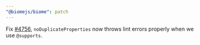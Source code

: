 ```yaml
---
"@biomejs/biome": patch
---
```


Fix [#4756](https://github.com/biomejs/biome/issues/4756), `noDuplicateProperties` now throws lint errors properly when we use `@supports`.
